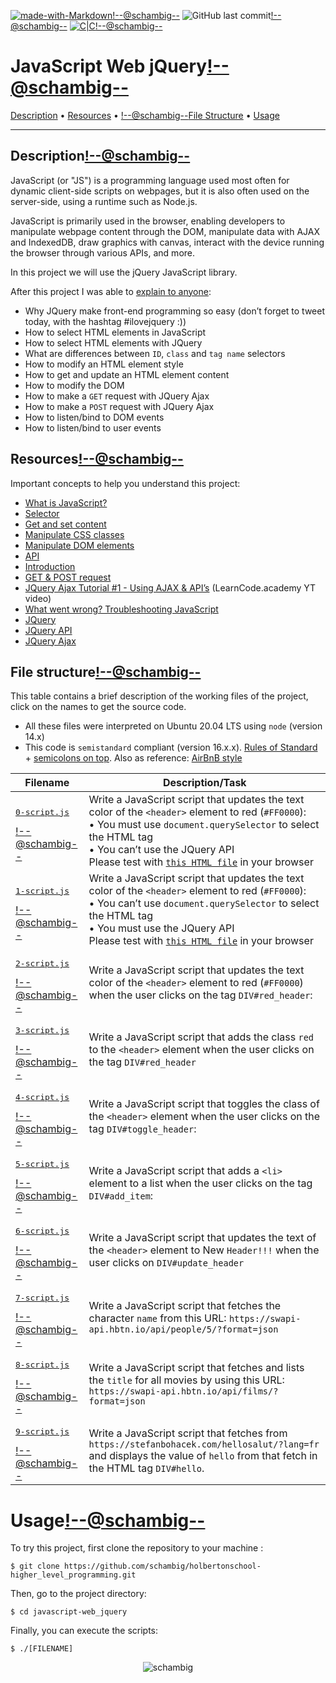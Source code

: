 [![made-with-Markdown](https://img.shields.io/badge/Made%20with-Markdown-1f425f.svg)](http://commonmark.org)<!--@schambig-->
![GitHub last commit](https://img.shields.io/github/last-commit/schambig/holbertonschool-higher_level_programming)<!--@schambig-->
[![C|C](https://img.shields.io/badge/Repo-00%20commits-orange.svg)](https://sourcerer.io/schambig)<!--@schambig-->

# JavaScript Web jQuery<!--@schambig-->

[Description](#description) • [Resources](#resources) • <!--@schambig-->[File Structure](#file-structure) • [Usage](#usage)

---

## Description<!--@schambig-->

JavaScript (or "JS") is a programming language used most often for dynamic client-side scripts on webpages, but it is also often used on the server-side, using a runtime such as Node.js.

JavaScript is primarily used in the browser, enabling developers to manipulate webpage content through the DOM, manipulate data with AJAX and IndexedDB, draw graphics with canvas, interact with the device running the browser through various APIs, and more.

In this project we will use the jQuery JavaScript library.

After this project I was able to [explain to anyone](https://fs.blog/feynman-learning-technique/):

* Why JQuery make front-end programming so easy (don’t forget to tweet today, with the hashtag #ilovejquery :))
* How to select HTML elements in JavaScript
* How to select HTML elements with JQuery
* What are differences between `ID`, `class` and `tag name` selectors
* How to modify an HTML element style
* How to get and update an HTML element content
* How to modify the DOM
* How to make a `GET` request with JQuery Ajax
* How to make a `POST` request with JQuery Ajax
* How to listen/bind to DOM events
* How to listen/bind to user events


## Resources<!--@schambig-->

Important concepts to help you understand this project:

* [What is JavaScript?](https://developer.mozilla.org/en-US/docs/Learn/JavaScript/First_steps/What_is_JavaScript)
* [Selector](https://jquery-tutorial.net/selectors/using-elements-ids-and-classes/)
* [Get and set content](https://jquery-tutorial.net/dom-manipulation/getting-and-setting-content/)
* [Manipulate CSS classes](https://jquery-tutorial.net/dom-manipulation/getting-and-setting-css-classes/)
* [Manipulate DOM elements](https://jquery-tutorial.net/dom-manipulation/the-append-and-prepend-methods/)
* [API](https://oscarotero.com/jquery/)
* [Introduction](https://jquery-tutorial.net/ajax/introduction/)
* [GET & POST request](https://jquery-tutorial.net/ajax/the-get-and-post-methods/)
* [JQuery Ajax Tutorial #1 - Using AJAX & API’s](https://www.youtube.com/watch?v=fEYx8dQr_cQ) (LearnCode.academy YT video)
* [What went wrong? Troubleshooting JavaScript](https://developer.mozilla.org/en-US/docs/Learn/JavaScript/First_steps/What_went_wrong)
* [JQuery](https://jquery.com/)
* [JQuery API](https://api.jquery.com/)
* [JQuery Ajax](https://learn.jquery.com/ajax/)


## File structure<!--@schambig-->

This table contains a brief description of the working files of the project, click on the names to get the source code.

* All these files were interpreted on Ubuntu 20.04 LTS using `node` (version 14.x)
* This code is `semistandard` compliant (version 16.x.x). [Rules of Standard](https://standardjs.com/rules.html) + [semicolons on top](https://github.com/standard/semistandard). Also as reference: [AirBnB style](https://github.com/airbnb/javascript)

| Filename | Description/Task |
| --- | --- |
| <pre>[0-script.js](0-script.js)</pre><!--@schambig--> | Write a JavaScript script that updates the text color of the `<header>` element to red (`#FF0000`):<br>• You must use `document.querySelector` to select the HTML tag<br>• You can’t use the JQuery API<br>Please test with [`this HTML file`](https://github.com/schambig/holbertonschool-higher_level_programming/blob/master/javascript-web_jquery/html_files/0-main.html) in your browser |
| <pre>[1-script.js](1-script.js)</pre><!--@schambig--> | Write a JavaScript script that updates the text color of the `<header>` element to red (`#FF0000`):<br>• You can’t use `document.querySelector` to select the HTML tag<br>• You must use the JQuery API<br>Please test with [`this HTML file`](https://github.com/schambig/holbertonschool-higher_level_programming/blob/master/javascript-web_jquery/html_files/1-main.html) in your browser |
| <pre>[2-script.js](2-script.js)</pre><!--@schambig--> | Write a JavaScript script that updates the text color of the `<header>` element to red (`#FF0000`) when the user clicks on the tag `DIV#red_header`: |
| <pre>[3-script.js](3-script.js)</pre><!--@schambig--> | Write a JavaScript script that adds the class `red` to the `<header>` element when the user clicks on the tag `DIV#red_header` |
| <pre>[4-script.js](4-script.js)</pre><!--@schambig--> | Write a JavaScript script that toggles the class of the `<header>` element when the user clicks on the tag `DIV#toggle_header`: |
| <pre>[5-script.js](5-script.js)</pre><!--@schambig--> | Write a JavaScript script that adds a `<li>` element to a list when the user clicks on the tag `DIV#add_item`: |
| <pre>[6-script.js](6-script.js)</pre><!--@schambig--> | Write a JavaScript script that updates the text of the `<header>` element to New `Header!!!` when the user clicks on `DIV#update_header` |
| <pre>[7-script.js](7-script.js)</pre><!--@schambig--> | Write a JavaScript script that fetches the character `name` from this URL: `https://swapi-api.hbtn.io/api/people/5/?format=json` |
| <pre>[8-script.js](8-script.js)</pre><!--@schambig--> | Write a JavaScript script that fetches and lists the `title` for all movies by using this URL: `https://swapi-api.hbtn.io/api/films/?format=json` |
| <pre>[9-script.js](9-script.js)</pre><!--@schambig--> | Write a JavaScript script that fetches from `https://stefanbohacek.com/hellosalut/?lang=fr` and displays the value of `hello` from that fetch in the HTML tag `DIV#hello`. |
<!-- <pre><br><br></pre> • <br>•-->


# Usage<!--@schambig-->

To try this project, first clone the repository to your machine :

```
$ git clone https://github.com/schambig/holbertonschool-higher_level_programming.git
```

Then, go to the project directory:

```
$ cd javascript-web_jquery
```

Finally, you can execute the scripts:

```
$ ./[FILENAME]
```


<p align="center">
  <img alt="schambig" src="https://capsule-render.vercel.app/api?type=waving&color=gradient&height=60&section=footer"/>
</p>
